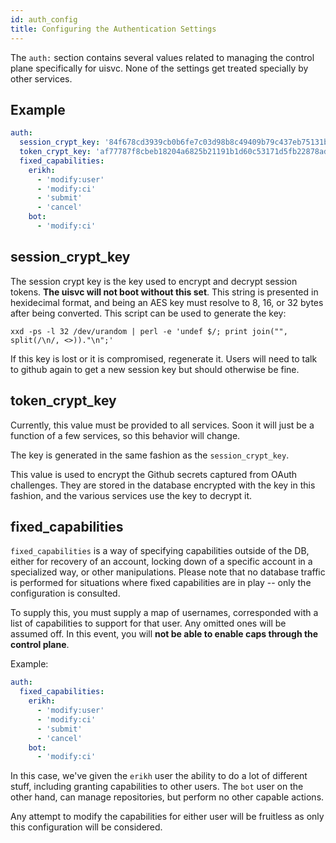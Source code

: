 ```yaml
---
id: auth_config
title: Configuring the Authentication Settings
---
```


The `auth:` section contains several values related to managing the control
plane specifically for uisvc. None of the settings get treated specially by
other services.

## Example

```yaml
auth:
  session_crypt_key: '84f678cd3939cb0b6fe7c03d98b8c49409b79c437eb75131bc0faa40eb858cb3'
  token_crypt_key: 'af77787f8cbeb18204a6825b21191b1d60c53171d5fb22878ad8d907ea8629c2'
  fixed_capabilities:
    erikh:
      - 'modify:user'
      - 'modify:ci'
      - 'submit'
      - 'cancel'
    bot:
      - 'modify:ci'
```

## session_crypt_key

The session crypt key is the key used to encrypt and decrypt session tokens.
**The uisvc will not boot without this set**. This string is presented in
hexidecimal format, and being an AES key must resolve to 8, 16, or 32 bytes
after being converted. This script can be used to generate the key:

```text
xxd -ps -l 32 /dev/urandom | perl -e 'undef $/; print join("", split(/\n/, <>))."\n";'
```

If this key is lost or it is compromised, regenerate it. Users will need to
talk to github again to get a new session key but should otherwise be fine.

## token_crypt_key

Currently, this value must be provided to all services. Soon it will just be a
function of a few services, so this behavior will change.

The key is generated in the same fashion as the `session_crypt_key`.

This value is used to encrypt the Github secrets captured from OAuth
challenges. They are stored in the database encrypted with the key in this
fashion, and the various services use the key to decrypt it.

## fixed_capabilities

`fixed_capabilities` is a way of specifying capabilities outside of the DB,
either for recovery of an account, locking down of a specific account in a
specialized way, or other manipulations. Please note that no database traffic
is performed for situations where fixed capabilities are in play -- only the
configuration is consulted.

To supply this, you must supply a map of usernames, corresponded with a list of
capabilities to support for that user. Any omitted ones will be assumed off. In
this event, you will **not be able to enable caps through the control plane**.

Example:

```yaml
auth:
  fixed_capabilities:
    erikh:
      - 'modify:user'
      - 'modify:ci'
      - 'submit'
      - 'cancel'
    bot:
      - 'modify:ci'
```

In this case, we've given the `erikh` user the ability to do a lot of different
stuff, including granting capabilities to other users. The `bot` user on the
other hand, can manage repositories, but perform no other capable actions.

Any attempt to modify the capabilities for either user will be fruitless as
only this configuration will be considered.
